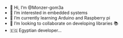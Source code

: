 - 👋 Hi, I’m @Monzer-gom3a
- 👀 I’m interested in embedded systems 
- 🌱 I’m currently learning Arduino and Raspberry pi 
- 💞️ I’m looking to collaborate on developing libraries 📚
- 🇪🇬 Egyptian developer...
<!---
Monzer-gom3a/Monzer-gom3a is a ✨ special ✨ repository because its `README.md` (this file) appears on your GitHub profile.
You can click the Preview link to take a look at your changes.
--->
